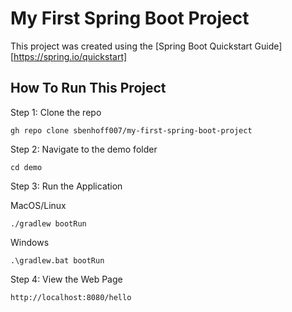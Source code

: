 # My First Spring Boot Project

This project was created using the [Spring Boot Quickstart Guide][https://spring.io/quickstart]

## How To Run This Project

Step 1: Clone the repo

```gh repo clone sbenhoff007/my-first-spring-boot-project```

Step 2: Navigate to the demo folder

```cd demo```

Step 3: Run the Application

MacOS/Linux

```./gradlew bootRun```

Windows

```.\gradlew.bat bootRun```

Step 4: View the Web Page

```http://localhost:8080/hello```